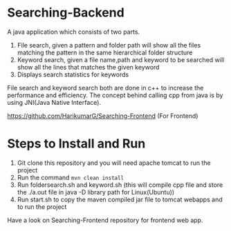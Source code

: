 # Searching-Backend

A java application which consists of two parts.

1. File search, given a pattern and folder path will show all the files matching the pattern in the same hierarchical folder structure
2. Keyword search, given a file name,path and keyword to be searched will show all the lines that matches the given keyword
3. Displays search statistics for keywords

File search and keyword search both are done in c++ to increase the performance and efficiency. The concept behind calling cpp from java is by using JNI(Java Native Interface).

https://github.com/HarikumarG/Searching-Frontend (For Frontend)

# Steps to Install and Run

1. Git clone this repository and you will need apache tomcat to run the project
2. Run the command `mvn clean install`
3. Run foldersearch.sh and keyword.sh (this will compile cpp file and store the ./a.out file in java -D library path for Linux(Ubuntu))
4. Run start.sh to copy the maven compiled jar file to tomcat webapps and to run the project

Have a look on Searching-Frontend repository for frontend web app.
